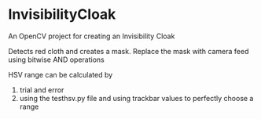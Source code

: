 # InvisibilityCloak
An OpenCV project for creating an Invisibility Cloak

Detects red cloth and creates a mask. Replace the mask with camera feed using bitwise AND operations

HSV range can be calculated by 
1. trial and error
2. using the testhsv.py file and using trackbar values to perfectly choose a range
